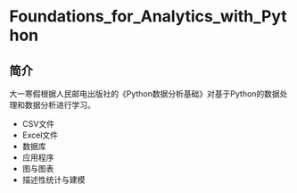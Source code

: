 # Foundations_for_Analytics_with_Python
## 简介
大一寒假根据人民邮电出版社的《Python数据分析基础》对基于Python的数据处理和数据分析进行学习。  
- CSV文件  
- Excel文件  
- 数据库  
- 应用程序  
- 图与图表  
- 描述性统计与建模
